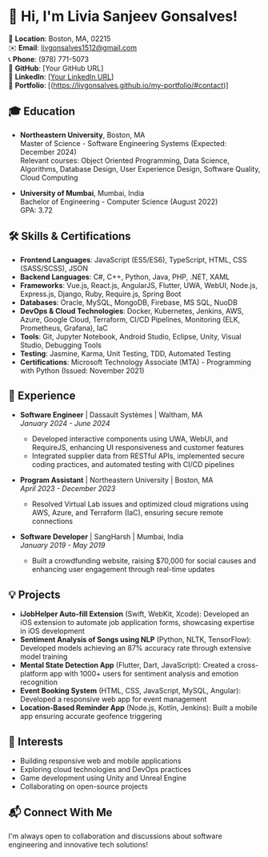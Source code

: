 # 👋 Hi, I'm Livia Sanjeev Gonsalves!

📍 **Location**: Boston, MA, 02215  
✉️ **Email**: [livgonsalves1512@gmail.com](mailto:livgonsalves1512@gmail.com)  
📞 **Phone**: (978) 771-5073  
🔗 **GitHub**: [Your GitHub URL]  
🔗 **LinkedIn**: [[Your LinkedIn URL](https://www.linkedin.com/in/livia-gonsalves/)]  
🔗 **Portfolio**: [(https://livgonsalves.github.io/my-portfolio/#contact)]  

## 🎓 Education
- **Northeastern University**, Boston, MA  
  Master of Science - Software Engineering Systems (Expected: December 2024)  
  Relevant courses: Object Oriented Programming, Data Science, Algorithms, Database Design, User Experience Design, Software Quality, Cloud Computing

- **University of Mumbai**, Mumbai, India  
  Bachelor of Engineering - Computer Science (August 2022)  
  GPA: 3.72

## 🛠️ Skills & Certifications
- **Frontend Languages**: JavaScript (ES5/ES6), TypeScript, HTML, CSS (SASS/SCSS), JSON
- **Backend Languages**: C#, C++, Python, Java, PHP, .NET, XAML
- **Frameworks**: Vue.js, React.js, AngularJS, Flutter, UWA, WebUI, Node.js, Express.js, Django, Ruby, Require.js, Spring Boot
- **Databases**: Oracle, MySQL, MongoDB, Firebase, MS SQL, NuoDB
- **DevOps & Cloud Technologies**: Docker, Kubernetes, Jenkins, AWS, Azure, Google Cloud, Terraform, CI/CD Pipelines, Monitoring (ELK, Prometheus, Grafana), IaC
- **Tools**: Git, Jupyter Notebook, Android Studio, Eclipse, Unity, Visual Studio, Debugging Tools
- **Testing**: Jasmine, Karma, Unit Testing, TDD, Automated Testing
- **Certifications**: Microsoft Technology Associate (MTA) - Programming with Python (Issued: November 2021)

## 💼 Experience
- **Software Engineer** | Dassault Systèmes | Waltham, MA  
  *January 2024 - June 2024*  
  - Developed interactive components using UWA, WebUI, and RequireJS, enhancing UI responsiveness and customer features
  - Integrated supplier data from RESTful APIs, implemented secure coding practices, and automated testing with CI/CD pipelines

- **Program Assistant** | Northeastern University | Boston, MA  
  *April 2023 - December 2023*  
  - Resolved Virtual Lab issues and optimized cloud migrations using AWS, Azure, and Terraform (IaC), ensuring secure remote connections

- **Software Developer** | SangHarsh | Mumbai, India  
  *January 2019 - May 2019*  
  - Built a crowdfunding website, raising $70,000 for social causes and enhancing user engagement through real-time updates

## 💡 Projects
- **iJobHelper Auto-fill Extension** (Swift, WebKit, Xcode): Developed an iOS extension to automate job application forms, showcasing expertise in iOS development
- **Sentiment Analysis of Songs using NLP** (Python, NLTK, TensorFlow): Developed models achieving an 87% accuracy rate through extensive model training
- **Mental State Detection App** (Flutter, Dart, JavaScript): Created a cross-platform app with 1000+ users for sentiment analysis and emotion recognition
- **Event Booking System** (HTML, CSS, JavaScript, MySQL, Angular): Developed a responsive web app for event management
- **Location-Based Reminder App** (Node.js, Kotlin, Jenkins): Built a mobile app ensuring accurate geofence triggering

## 🚀 Interests
- Building responsive web and mobile applications
- Exploring cloud technologies and DevOps practices
- Game development using Unity and Unreal Engine
- Collaborating on open-source projects

## 📬 Connect With Me
I'm always open to collaboration and discussions about software engineering and innovative tech solutions!
